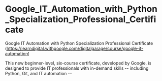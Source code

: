 # Google_IT_Automation_with_Python_Specialization_Professional_Certificate
Google IT Automation with Python Specialization Professional Certificate (https://learndigital.withgoogle.com/digitalgarage/course/google-it-automation)

This new beginner-level, six-course certificate, developed by Google, is designed to provide IT professionals with in-demand skills -- including Python, Git, and IT automation --

